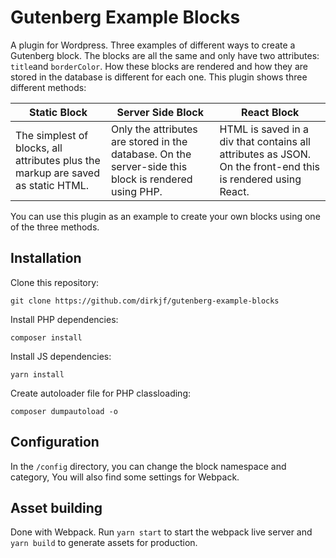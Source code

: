 # Gutenberg Example Blocks

A plugin for Wordpress. Three examples of different ways to create a Gutenberg block. The blocks are all the same and only have two attributes: `title`and `borderColor`. How these blocks are rendered
and how they are stored in the database is different for each one. This plugin shows three different methods:

| Static Block   |      Server Side Block      |  React Block |
|----------|-------------|------|
|  The simplest of blocks, all attributes plus the markup are saved as static HTML.  |  Only the attributes are stored in the database. On the server-side this block is rendered using PHP. | HTML is saved in a div that contains all attributes as JSON. On the front-end this is rendered using React. |

You can use this plugin as an example to create your own blocks using one of the three methods.

## Installation

Clone this repository:

```
git clone https://github.com/dirkjf/gutenberg-example-blocks
```

Install PHP dependencies:

```
composer install
```

Install JS dependencies:

```
yarn install
```

Create autoloader file for PHP classloading:

```
composer dumpautoload -o
```

## Configuration

In the `/config` directory, you can change the block namespace and category, You will also find some settings for Webpack.

## Asset building

Done with Webpack. Run `yarn start` to start the webpack live server and `yarn build` to generate assets for production. 
